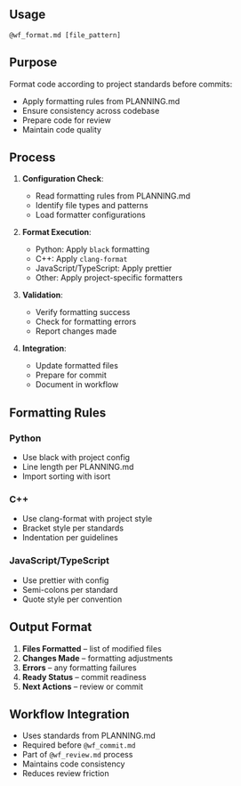 ## Usage
`@wf_format.md [file_pattern]`

## Purpose
Format code according to project standards before commits:
- Apply formatting rules from PLANNING.md
- Ensure consistency across codebase
- Prepare code for review
- Maintain code quality

## Process
1. **Configuration Check**:
   - Read formatting rules from PLANNING.md
   - Identify file types and patterns
   - Load formatter configurations

2. **Format Execution**:
   - Python: Apply `black` formatting
   - C++: Apply `clang-format`
   - JavaScript/TypeScript: Apply prettier
   - Other: Apply project-specific formatters

3. **Validation**:
   - Verify formatting success
   - Check for formatting errors
   - Report changes made

4. **Integration**:
   - Update formatted files
   - Prepare for commit
   - Document in workflow

## Formatting Rules
### Python
- Use black with project config
- Line length per PLANNING.md
- Import sorting with isort

### C++
- Use clang-format with project style
- Bracket style per standards
- Indentation per guidelines

### JavaScript/TypeScript
- Use prettier with config
- Semi-colons per standard
- Quote style per convention

## Output Format
1. **Files Formatted** – list of modified files
2. **Changes Made** – formatting adjustments
3. **Errors** – any formatting failures
4. **Ready Status** – commit readiness
5. **Next Actions** – review or commit

## Workflow Integration
- Uses standards from PLANNING.md
- Required before `@wf_commit.md`
- Part of `@wf_review.md` process
- Maintains code consistency
- Reduces review friction